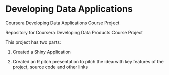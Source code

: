 # Developing Data Applications
Coursera Developing Data Applications Course Project

Repository for Coursera Developing Data Products Course Project

This project has two parts:

1. Created a Shiny Application


2. Created an R pitch presentation to pitch the idea with key features of the project, source code and other links
